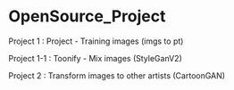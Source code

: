# OpenSource_Project

Project 1 : Project - Training images (imgs to pt)

Project 1-1 : Toonify - Mix images (StyleGanV2)

Project 2 : Transform images to other artists (CartoonGAN)
